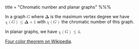 title = "Chromatic number and planar graphs"
%%%

In a graph <math><mi>G</mi></math> where <math><mi>𝚫</mi></math> is the maximum vertex degree we have <math><mrow><mi>χ</mi><mrow><mo>(</mo><mi>G</mi><mo>)</mo></mrow></mrow><mo>≤</mo><mi>𝚫</mi><mo>+</mo><mn>1</mn></math> with <math><mrow><mi>χ</mi><mrow><mo>(</mo><mi>G</mi><mo>)</mo></mrow></mrow></math> the chromatic number of this graph.

In planar graphs, we have <math><mrow><mi>χ</mi><mrow><mo>(</mo><mi>G</mi><mo>)</mo></mrow></mrow><mo>≤</mo><mn>4</mn></math>.

[Four color theorem on Wikipedia](https://en.wikipedia.org/wiki/Four_color_theorem).
